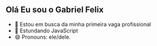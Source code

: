 ## Olá Eu sou o Gabriel Felix

- 🔭 Estou em busca da minha primeira vaga profissional
- 🌱 Estundando JavaScript
- 😄 Pronouns: ele/dele.
